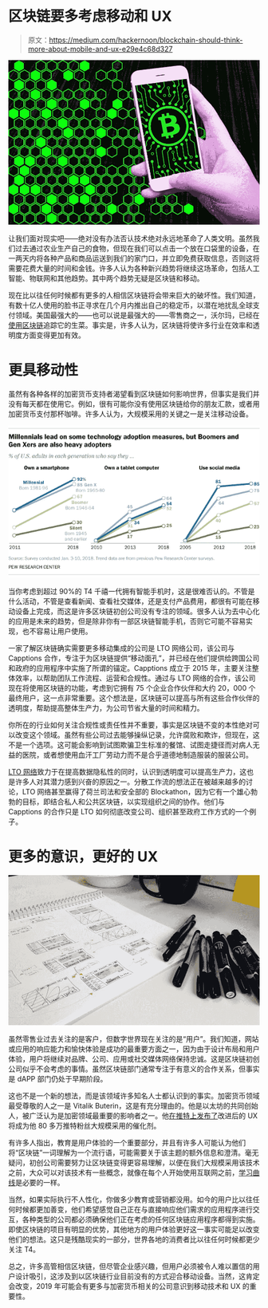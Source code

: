 # 区块链要多考虑移动和 UX

> 原文：<https://medium.com/hackernoon/blockchain-should-think-more-about-mobile-and-ux-e29e4c68d327>

![](img/4df1ea7eaee04ced48dd4490bb29639a.png)

让我们面对现实吧——绝对没有办法否认技术绝对永远地革命了人类文明。虽然我们过去通过农业生产自己的食物，但现在我们可以点击一个放在口袋里的设备，在一两天内将各种产品和商品运送到我们的家门口，并立即免费获取信息，否则这将需要花费大量的时间和金钱。许多人认为各种新兴趋势将继续这场革命，包括人工智能、物联网和其他趋势。其中两个趋势无疑是区块链和移动。

现在比以往任何时候都有更多的人相信区块链将会带来巨大的破坏性。我们知道，有数十亿人使用的脸书正寻求在几个月内推出自己的稳定币，以潜在地扰乱全球支付领域。美国最强大的——也可以说是最强大的——零售商之一，沃尔玛，已经在[使用区块链](https://www.nytimes.com/2018/09/24/business/walmart-blockchain-lettuce.html)追踪它的生菜。事实是，许多人认为，区块链将使许多行业在效率和透明度方面变得更加有效。

# 更具移动性

虽然有各种各样的加密货币支持者渴望看到区块链如何影响世界，但事实是我们并没有每天都在使用它。例如，很有可能你没有使用区块链给你的朋友汇款，或者用加密货币支付那杯咖啡。许多人认为，大规模采用的关键之一是关注移动设备。

![](img/ea57eeefb0fb1158f418a24ba81f8847.png)

当你考虑到超过 90%的 T4 千禧一代拥有智能手机时，这是很难否认的。不管是什么活动，不管是查看新闻、查看社交媒体，还是支付产品费用，都很有可能在移动设备上完成，而这是许多区块链初创公司没有专注的领域。很多人认为去中心化的应用是未来的趋势，但是除非你有一部区块链智能手机，否则它可能不容易实现，也不容易让用户使用。

一家了解区块链确实需要更多移动集成的公司是 LTO 网络公司，该公司与 Capptions 合作，专注于为区块链提供“移动面孔”，并已经在他们提供给跨国公司和政府的应用程序中实施了所谓的锚定。Capptions 成立于 2015 年，主要关注整体效率，以帮助团队工作流程、运营和合规性。通过与 LTO 网络的合作，该公司现在将使用区块链的功能，考虑到它拥有 75 个企业合作伙伴和大约 20，000 个最终用户，这一点非常重要。这个想法是，区块链可以提高与所有这些合作伙伴的透明度，帮助提高整体生产力，为公司节省大量的时间和精力。

你所在的行业如何关注合规性或责任性并不重要，事实是区块链不变的本性绝对可以改变这个领域。虽然有些公司过去能够操纵记录，允许腐败和欺诈，但现在，这不是一个选项。这可能会影响到试图欺骗卫生标准的餐馆、试图走捷径而对病人无益的医院，或者想使用血汗工厂劳动力而不是合乎道德地制造服装的服装公司。

[LTO 网络](https://lto.network)致力于在提高数据隐私性的同时，认识到透明度可以提高生产力，这也是许多人对其潜力感到兴奋的原因之一。分散工作流的想法正在被越来越多的讨论，LTO 网络甚至赢得了荷兰司法和安全部的 Blockathon，因为它有一个雄心勃勃的目标，即结合私人和公共区块链，以实现组织之间的协作。他们与 Capptions 的合作只是 LTO 如何彻底改变公司、组织甚至政府工作方式的一个例子。

# 更多的意识，更好的 UX

![](img/3e814c40c10d03c7fa7ebae72f3cc2f2.png)

虽然零售业过去关注的是客户，但数字世界现在关注的是“用户”。我们知道，网站或应用的响应能力和愉快体验是成功的最重要方面之一，因为由于设计布局和用户体验，用户将继续对品牌、公司、应用或社交媒体网络保持忠诚。这是区块链初创公司似乎不会考虑的事情。虽然区块链部门通常专注于有意义的合作关系，但事实是 dAPP 部门仍处于早期阶段。

这也不是一个新的想法，而是该领域许多知名人士都认识到的事实。加密货币领域最受尊敬的人之一是 Vitalik Buterin，这是有充分理由的。他是以太坊的共同创始人，被广泛认为是加密领域最重要的影响者之一。他[在推特上发布了](https://twitter.com/vitalikbuterin/status/1072158957999771648?lang=en)改进后的 UX 将成为他 80 多万推特粉丝大规模采用的催化剂。

有许多人指出，教育是用户体验的一个重要部分，并且有许多人可能认为他们将“区块链”一词理解为一个流行语，可能需要关于该主题的额外信息和澄清。毫无疑问，初创公司需要努力让区块链变得更容易理解，以便在我们大规模采用该技术之前，大众可以对该技术有一些概念，就像在每个人开始使用互联网之前，[学习曲线](http://archive.annenberglab.com/blogs/iberger/2017/08/should-your-company-get-blockchain-learning-curve-now-or-wait)是必要的一样。

当然，如果实际执行不人性化，你做多少教育或营销都没用。如今的用户比以往任何时候都更加善变，他们希望感觉自己正在与直接响应他们需求的应用程序进行交互，各种类型的公司都必须确保他们正在考虑的任何区块链应用程序都得到实施。即使区块链的项目有明显的优势，其他地方的用户体验更好这一事实可能足以改变他们的想法。这只是残酷现实的一部分，世界各地的消费者比以往任何时候都更少关注 T4。

总之，许多高管相信区块链，但尽管企业感兴趣，但用户必须被令人难以置信的用户设计吸引，这涉及到以区块链行业目前没有的方式迎合移动设备。当然，这肯定会改变，2019 年可能会有更多与加密货币相关的公司意识到移动技术和 UX 的重要性。